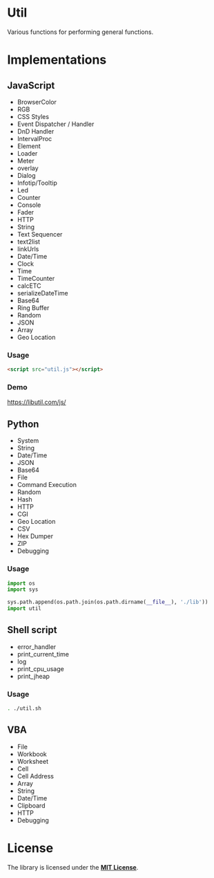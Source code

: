 # Util
Various functions for performing general functions.

# Implementations

## JavaScript
- BrowserColor
- RGB
- CSS Styles
- Event Dispatcher / Handler
- DnD Handler
- IntervalProc
- Element
- Loader
- Meter
- overlay
- Dialog
- Infotip/Tooltip
- Led
- Counter
- Console
- Fader
- HTTP
- String
- Text Sequencer
- text2list
- linkUrls
- Date/Time
- Clock
- Time
- TimeCounter
- calcETC
- serializeDateTime
- Base64
- Ring Buffer
- Random
- JSON
- Array
- Geo Location

### Usage

```html
<script src="util.js"></script>
```

### Demo
https://libutil.com/js/

## Python
- System
- String
- Date/Time
- JSON
- Base64
- File
- Command Execution
- Random
- Hash
- HTTP
- CGI
- Geo Location
- CSV
- Hex Dumper
- ZIP
- Debugging

### Usage

 ```python
 import os
import sys

sys.path.append(os.path.join(os.path.dirname(__file__), './lib'))
import util
 ```

## Shell script
- error_handler
- print_current_time
- log
- print_cpu_usage
- print_jheap

### Usage
```sh
. ./util.sh
```

## VBA
- File
- Workbook
- Worksheet
- Cell
- Cell Address
- Array
- String
- Date/Time
- Clipboard
- HTTP
- Debugging

# License
The library is licensed under the **[MIT License]**.

[MIT License]: https://github.com/takashiharano/util/blob/master/LICENSE
